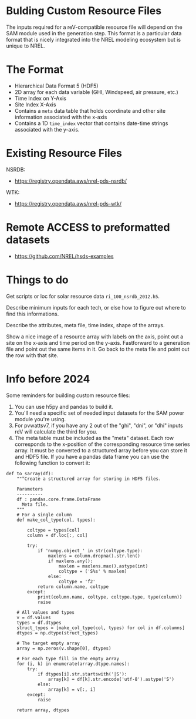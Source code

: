 Bulding Custom Resource Files
===
The inputs required for a reV-compatible resource file will depend on the SAM module used in the generation step. This format is a particular data format that is nicely integrated into the NREL modeling ecosystem but is unique to NREL. 

The Format
===
- Hierarchical Data Format 5 (HDF5)
- 2D array for each data variable (GHI, Windspeed, air pressure, etc.)
- Time Index on Y-Axis
- Site Index X-Axis
- Contains a `meta` data table that holds coordinate and other site information associated with the x-axis
- Contains a 1D `time_index` vector that contains date-time strings associated with the y-axis.


Existing Resource Files
===
NSRDB: 
  - https://registry.opendata.aws/nrel-pds-nsrdb/

WTK:
  - https://registry.opendata.aws/nrel-pds-wtk/


Remote ACCESS to preformatted datasets
===
  - https://github.com/NREL/hsds-examples


Things to do
===
Get scripts or loc for solar resource data `ri_100_nsrdb_2012.h5`.

Describe minimum inputs for each tech, or else how to figure out where to find this informations.

Describe the attributes, meta file, time index, shape of the arrays.

Show a nice image of a resource array with labels on the axis, point out a site on the x-axis and time period on the y-axis.
Fastforward to a generation file and point out the same items in it.
Go back to the meta file and point out the row with that site.

Info before 2024
===
Some reminders for building custom resource files:
  1) You can use h5py and pandas to build it.
  2) You'll need a specific set of needed input datasets for the SAM power module you're using.
  3) For pvwattsv7, if you have any 2 out of the "ghi", "dni", or "dhi" inputs reV will calculate the third for you.
  4) The meta table must be included as the "meta" dataset. Each row corresponds to the x-position of the corresponding resource time series array. It must be converted to a structured array before you can store it and HDF5 file. If you have a pandas data frame you can use the following function to convert it:      
  
    def to_sarray(df):
        """Create a structured array for storing in HDF5 files.
    
        Parameters
        ----------
        df : pandas.core.frame.DataFrame
          Meta file.
        """
        # For a single column
        def make_col_type(col, types):

            coltype = types[col]
            column = df.loc[:, col]

            try:
                if 'numpy.object_' in str(coltype.type):
                    maxlens = column.dropna().str.len()
                    if maxlens.any():
                        maxlen = maxlens.max().astype(int)
                        coltype = ('S%s' % maxlen)
                    else:
                        coltype = 'f2'
                return column.name, coltype
            except:
                print(column.name, coltype, coltype.type, type(column))
                raise

        # All values and types
        v = df.values
        types = df.dtypes
        struct_types = [make_col_type(col, types) for col in df.columns]
        dtypes = np.dtype(struct_types)

        # The target empty array
        array = np.zeros(v.shape[0], dtypes)

        # For each type fill in the empty array
        for (i, k) in enumerate(array.dtype.names):
            try:
                if dtypes[i].str.startswith('|S'):
                    array[k] = df[k].str.encode('utf-8').astype('S')
                else:
                    array[k] = v[:, i]
            except:
                raise

        return array, dtypes


